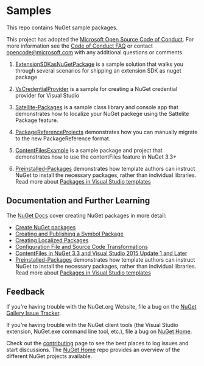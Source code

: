 # Samples

This repo contains NuGet sample packages.

This project has adopted the [Microsoft Open Source Code of Conduct](https://opensource.microsoft.com/codeofconduct/). For more information see the [Code of Conduct FAQ](https://opensource.microsoft.com/codeofconduct/faq/) or contact [opencode@microsoft.com](mailto:opencode@microsoft.com) with any additional questions or comments.

1. [ExtensionSDKasNuGetPackage](ExtensionSDKasNuGetPackage) is a sample solution that walks you through several scenarios for shipping an extension SDK as nuget package

1. [VsCredentialProvider](VsCredentialProvider) is a sample for creating a NuGet credential provider for Visual Studio

1. [Satellite-Packages](Satellite-Packages) is a sample class library and console app that demonstrates how to localize your NuGet packege using the Sattelite Package feature.

1. [PackageReferenceProjects](PackageReferenceProjects) demonstrates how you can manually migrate to the new PackageReference format.

1.  [ContentFilesExample](ContentFilesExample) is a sample package and project that demonstrates how to use the contentFiles feature in NuGet 3.3+

1. [Preinstalled-Packages](Preinstalled-Packages) demonstrates how template authors can instruct NuGet to install the necessary packages, rather than individual libraries. Read more about [Packages in Visual Studio templates](https://docs.microsoft.com/en-us/nuget/visual-studio-extensibility/visual-studio-templates)

## Documentation and Further Learning

The [NuGet Docs](http://docs.nuget.org) cover creating NuGet packages in more detail:

* [Create NuGet packages](https://docs.microsoft.com/en-us/nuget/quickstart/create-and-publish-a-package)
* [Creating and Publishing a Symbol Package](http://docs.nuget.org/Create/Creating-and-Publishing-a-Symbol-Package)
* [Creating Localized Packages](http://docs.nuget.org/Create/Creating-Localized-Packages)
* [Configuration File and Source Code Transformations](http://docs.nuget.org/Create/Configuration-File-and-Source-Code-Transformations)
* [ContentFiles in NuGet 3.3 and Visual Studio 2015 Update 1 and Later](https://docs.microsoft.com/en-us/nuget/schema/nuspec#including-content-files)
* [Preinstalled-Packages](Preinstalled-Packages) demonstrates how template authors can instruct NuGet to install the necessary packages, rather than individual libraries. Read more about [Packages in Visual Studio templates](https://docs.microsoft.com/en-us/nuget/visual-studio-extensibility/visual-studio-templates)

## Feedback

If you're having trouble with the NuGet.org Website, file a bug on the [NuGet Gallery Issue Tracker](https://github.com/nuget/NuGetGallery/issues). 

If you're having trouble with the NuGet client tools (the Visual Studio extension, NuGet.exe command line tool, etc.), file a bug on [NuGet Home](https://github.com/nuget/home/issues).

Check out the [contributing](https://github.com/NuGet/Home/wiki/Contribute-to-NuGet) page to see the best places to log issues and start discussions. The [NuGet Home](https://github.com/NuGet/Home) repo provides an overview of the different NuGet projects available.

